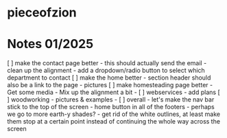 # pieceofzion

# Notes 01/2025

[ ] make the contact page better
        - this should actually send the email
        - clean up the alignment
        - add a dropdown/radio button to select which department to contact
[ ] make the home better
        - section header should also be a link to the page
        - pictures
[ ] make homesteading page better
        - Get some media
        - Mix up the alignment a bit
        - 
[ ] webservices
        - add plans
[ ] woodworking
        - pictures & examples
        - 
[ ] overall
        - let's make the nav bar stick to the top of the screen
        - home button in all of the footers
        - perhaps we go to more earth-y shades?
        -  get rid of the white outlines, at least make them stop at a certain point instead of continuing the whole way across the screen